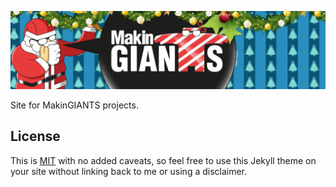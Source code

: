 ![](/preview.jpg)

Site for MakinGIANTS projects.

## License

This is [MIT](LICENSE) with no added caveats, so feel free to use this Jekyll theme on your site without linking back to me or using a disclaimer.
